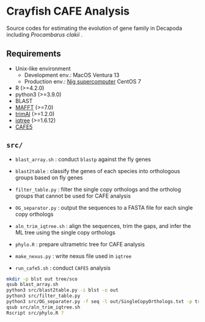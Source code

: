 # Crayfish CAFE Analysis
Source codes for estimating the evolution of gene family in Decapoda including *Procambarus clakii* .

## Requirements
- Unix-like environment
  - Development env.: MacOS Ventura 13
  - Production env.: [Nig supercomputer](https://sc.ddbj.nig.ac.jp/en/) CentOS 7
- R (>=4.2.0)
- python3 (>=3.9.0)
- BLAST
- [MAFFT](https://mafft.cbrc.jp/alignment/software/) (>=7.0)
- [trimAl](http://trimal.cgenomics.org/trimal) (>=1.2.0)
- [iqtree](http://www.iqtree.org) (>=1.6.12)
- [CAFE5](https://github.com/hahnlab/CAFE5)


## `src/`
- `blast_array.sh`
:	conduct `blastp` against the fly genes

- `blast2table`
:	classify the genes of each species into orthologous groups based on fly genes

- `filter_table.py`
:	filter the single copy orthologs and the ortholog groups that cannot be used for CAFE analysis

- `OG_separator.py`
:	output the sequences to a FASTA file for each single copy orthologs

- `aln_trim_iqtree.sh`
:	align the sequences, trim the gaps, and infer the ML tree using the single copy orthologs

- `phylo.R`
: prepare ultrametric tree for CAFE analysis

- `make_nexus.py`
:	write nexus file used in `iqtree`

- `run_cafe5.sh`
:	conduct `CAFE5` analysis

```bash
mkdir -p blst out tree/sco
qsub blast_array.sh
python3 src/blast2table.py -i blst -o out
python3 src/filter_table.py
python3 src/OG_separater.py -f seq -l out/SingleCopyOrthologs.txt -p tree/sco
qsub src/aln_trim_iqtree.sh
Rscript src/phylo.R ?
```
